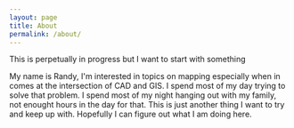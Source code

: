 ```yaml
---
layout: page
title: About
permalink: /about/
---
```


This is perpetually in progress but I want to start with something

My name is Randy, I'm interested in topics on mapping especially when in comes at the intersection of CAD and GIS. I spend most of my day trying to solve that problem. I spend most of my night hanging out with my family, not enought hours in the day for that. This is just another thing I want to try and keep up with. Hopefully I can figure out what I am doing here. 
